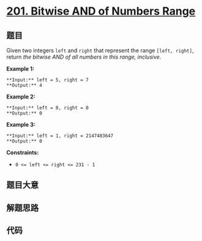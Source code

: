 # [201. Bitwise AND of Numbers Range](https://leetcode.com/problems/bitwise-and-of-numbers-range)

## 题目

Given two integers `left` and `right` that represent the range `[left,
right]`, return _the bitwise AND of all numbers in this range, inclusive_.



**Example 1:**

    
    
    **Input:** left = 5, right = 7
    **Output:** 4
    

**Example 2:**

    
    
    **Input:** left = 0, right = 0
    **Output:** 0
    

**Example 3:**

    
    
    **Input:** left = 1, right = 2147483647
    **Output:** 0
    



**Constraints:**

  * `0 <= left <= right <= 231 - 1`


## 题目大意

## 解题思路

## 代码

```javascript

```
